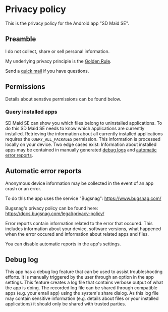 # Privacy policy

This is the privacy policy for the Android app "SD Maid SE".

## Preamble

I do not collect, share or sell personal information.

My underlying privacy principle is the [Golden Rule](https://en.wikipedia.org/wiki/Golden_Rule).

Send a [quick mail](mailto:support@darken.eu) if you have questions.

## Permissions

Details about senstive permissions can be found below.

### Query installed apps

SD Maid SE can show you which files belong to uninstalled applications. To do this SD Maid SE needs to know which
applications are currently installed. Retrieving the information about all currently installed applications requires
the `QUERY_ALL_PACKAGES` permission. This information is processed locally on your device. Two edge cases exist:
Information about installed apps may be contained in manually generated [debug logs](#debug-log)
and [automatic error reports](#automatic-error-reports).

## Automatic error reports

Anonymous device information may be collected in the event of an app crash or an error.

To do this the app uses the service "Bugsnag":
https://www.bugsnag.com/

Bugsnag's privacy policy can be found here:
https://docs.bugsnag.com/legal/privacy-policy/

Error reports contain information related to the error that occured. This includes information about your device,
software versions, what happened when the error occured and information about related apps and files.

You can disable automatic reports in the app's settings.

## Debug log

This app has a debug log feature that can be used to assist troubleshooting efforts. It is manually triggered by the
user through an option in the app settings. This feature creates a log file that contains verbose output of what the app
is doing. The recorded log file can be shared through compatible apps (e.g. your email app) using the system's share
dialog. As this log file may contain sensitive information (e.g. details about files or your installed applications) it
should only be shared with trusted parties.
